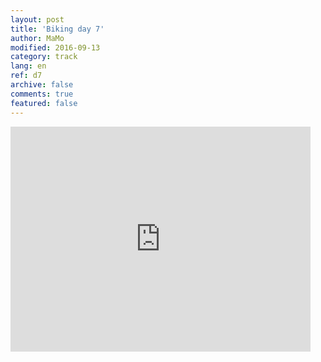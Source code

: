```yaml
---   
layout: post 
title: 'Biking day 7'  
author: MaMo 
modified: 2016-09-13
category: track 
lang: en 
ref: d7
archive: false 
comments: true 
featured: false 
--- 
```


                                                                                                                                                                                                                                                                                                                                                                                     

<iframe width='480' height='360' src='http://track-kit.net/maps_s3/?v=embed&track=229813  
.gpx' frameborder='0' allowfullscreen></iframe>